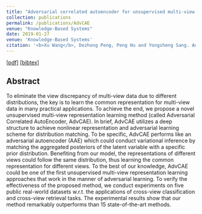 ```yaml
---
title: "Adversarial correlated autoencoder for unsupervised multi-view representation learning"
collection: publications
permalink: /publications/AdvCAE
venue: "Knowledge-Based Systems"
date: 2019-01-27
venue: 'Knowledge-Based Systems' 
citation: '<b>Xu Wang</b>, Dezhong Peng, Peng Hu and Yongsheng Sang. Adversarial correlated autoencoder for unsupervised multi-view representation learning[J]. <i>Knowledge-Based Systems</i>, 2019, 168: 109-120.'
---
```

[[pdf]](https://www.sciencedirect.com/science/article/pii/S0950705119300176)
[[bibtex]](http://wangxu-scu.github.io/assets/bibs/Wang2019AdvCAE.bib)

## Abstract
To eliminate the view discrepancy of multi-view data due to different distributions, the key is to learn the common representation for multi-view data in many practical applications. To achieve the end, we propose a novel unsupervised multi-view representation learning method (called Adversarial Correlated AutoEncoder, AdvCAE). In brief, AdvCAE utilizes a deep structure to achieve nonlinear representation and adversarial learning scheme for distribution matching. To be specific, AdvCAE performs like an adversarial autoencoder (AAE) which could conduct variational inference by matching the aggregated posteriors of the latent variable with a specific prior distribution. Benefiting from our model, the representations of different views could follow the same distribution, thus learning the common representation for different views. To the best of our knowledge, AdvCAE could be one of the first unsupervised multi-view representation learning approaches that work in the manner of adversarial learning. To verify the effectiveness of the proposed method, we conduct experiments on five public real-world datasets w.r.t. the applications of cross-view classification and cross-view retrieval tasks. The experimental results show that our method remarkably outperforms than 15 state-of-the-art methods.  
